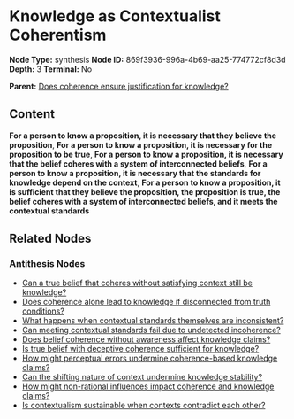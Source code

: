 # Knowledge as Contextualist Coherentism

**Node Type:** synthesis
**Node ID:** 869f3936-996a-4b69-aa25-774772cf8d3d
**Depth:** 3
**Terminal:** No

**Parent:** [Does coherence ensure justification for knowledge?](does-coherence-ensure-justification-for-knowledge-antithesis-b306e28d-cd9c-48e7-a240-8373edb5c681.md)

## Content

**For a person to know a proposition, it is necessary that they believe the proposition**, **For a person to know a proposition, it is necessary for the proposition to be true**, **For a person to know a proposition, it is necessary that the belief coheres with a system of interconnected beliefs**, **For a person to know a proposition, it is necessary that the standards for knowledge depend on the context**, **For a person to know a proposition, it is sufficient that they believe the proposition, the proposition is true, the belief coheres with a system of interconnected beliefs, and it meets the contextual standards**

## Related Nodes

### Antithesis Nodes

- [Can a true belief that coheres without satisfying context still be knowledge?](can-a-true-belief-that-coheres-without-satisfying-context-still-be-knowledge-antithesis-c3e176a6-a6bd-480b-80d9-342d4b8214ef.md)
- [Does coherence alone lead to knowledge if disconnected from truth conditions?](does-coherence-alone-lead-to-knowledge-if-disconnected-from-truth-conditions-antithesis-91ac96a4-9e5a-4a49-835f-f50e6b6eaf03.md)
- [What happens when contextual standards themselves are inconsistent?](what-happens-when-contextual-standards-themselves-are-inconsistent-antithesis-f96cf618-ea04-4b2b-8d51-1c74675bbe09.md)
- [Can meeting contextual standards fail due to undetected incoherence?](can-meeting-contextual-standards-fail-due-to-undetected-incoherence-antithesis-36df1b8c-43c7-450b-90d5-26bf1cdedc54.md)
- [Does belief coherence without awareness affect knowledge claims?](does-belief-coherence-without-awareness-affect-knowledge-claims-antithesis-1b96f818-2a0b-4a9a-a751-d1c540bc82a0.md)
- [Is true belief with deceptive coherence sufficient for knowledge?](is-true-belief-with-deceptive-coherence-sufficient-for-knowledge-antithesis-708b3e07-707b-4a0f-9fc9-472f4bbb137f.md)
- [How might perceptual errors undermine coherence-based knowledge claims?](how-might-perceptual-errors-undermine-coherence-based-knowledge-claims-antithesis-4141962d-6d32-4d99-a9ad-7d75c5332d03.md)
- [Can the shifting nature of context undermine knowledge stability?](can-the-shifting-nature-of-context-undermine-knowledge-stability-antithesis-7ec1b3db-7e38-4253-8c72-57c723b8ed48.md)
- [How might non-rational influences impact coherence and knowledge claims?](how-might-non-rational-influences-impact-coherence-and-knowledge-claims-antithesis-3f984df6-54d5-4935-a8bb-e37a2e5cef33.md)
- [Is contextualism sustainable when contexts contradict each other?](is-contextualism-sustainable-when-contexts-contradict-each-other-antithesis-11fd3891-97ab-49eb-9469-0317d21aa7de.md)
